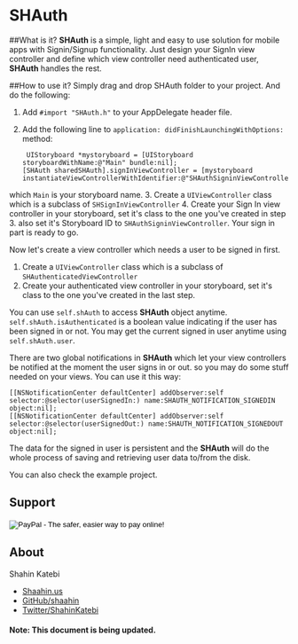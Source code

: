 SHAuth
======

##What is it?
**SHAuth** is a simple, light and easy to use solution for mobile apps with Signin/Signup functionality. Just design your SignIn view controller and define which view controller need authenticated user, **SHAuth** handles the rest.

##How to use it?
Simply drag and drop SHAuth folder to your project. And do the following:

1. Add `#import "SHAuth.h"` to your AppDelegate header file.
2. Add the following line to `application: didFinishLaunchingWithOptions:` method: 

		UIStoryboard *mystoryboard = [UIStoryboard storyboardWithName:@"Main" bundle:nil];
 	   [SHAuth sharedSHAuth].signInViewController = [mystoryboard instantiateViewControllerWithIdentifier:@"SHAuthSigninViewController"];
which `Main` is your storyboard name.
3. Create a `UIViewController` class which is a subclass of `SHSignInViewController`
4. Create your Sign In view controller in your storyboard, set it's class to the one you've created in step 3. also set it's Storyboard ID to `SHAuthSigninViewController`. Your sign in part is ready to go.

Now let's create a view controller which needs a user to be signed in first.

1. Create a `UIViewController` class which is a subclass of `SHAuthenticatedViewController`
2. Create your authenticated view controller in your storyboard, set it's class to the one you've created in the last step.

You can use `self.shAuth` to access **SHAuth** object anytime. `self.shAuth.isAuthenticated` is a boolean value indicating if the user has been signed in or not. You may get the current signed in user anytime using `self.shAuth.user`.

There are two global notifications in **SHAuth** which let your view controllers be notified at the moment the user signs in or out. so you may do some stuff needed on your views.
You can use it this way:
		
	[[NSNotificationCenter defaultCenter] addObserver:self selector:@selector(userSignedIn:) name:SHAUTH_NOTIFICATION_SIGNEDIN object:nil];
    [[NSNotificationCenter defaultCenter] addObserver:self selector:@selector(userSignedOut:) name:SHAUTH_NOTIFICATION_SIGNEDOUT object:nil];


The data for the signed in user is persistent and the **SHAuth** will do the whole process of saving and retrieving user data to/from the disk.

You can also check the example project.

## Support

<form action="https://www.paypal.com/cgi-bin/webscr" method="post" target="_top">
<input type="hidden" name="cmd" value="_s-xclick">
<input type="hidden" name="hosted_button_id" value="NWTDXXJEURUY4">
<input type="image" src="https://www.paypalobjects.com/en_US/i/btn/btn_donateCC_LG.gif" border="0" name="submit" alt="PayPal - The safer, easier way to pay online!">
<img alt="" border="0" src="https://www.paypalobjects.com/en_US/i/scr/pixel.gif" width="1" height="1">
</form>



## About

Shahin Katebi

- [Shaahin.us](http://shaahin.us)
- [GitHub/shaahin](http://github.com/shaahin)
- [Twitter/ShahinKatebi](http://twitter.com/ShahinKatebi)



#### Note: This document is being updated.
